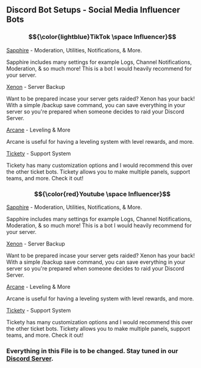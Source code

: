 ## Discord Bot Setups - Social Media Influencer Bots

### $${\color{lightblue}TikTok \space Influencer}$$

[Sapphire](https://discord.com/discovery/applications/678344927997853742) - Moderation, Utilities, Notifications, & More.

Sapphire includes many settings for example Logs, Channel Notifications, Moderation, & so much more! This is a bot I would heavily recommend for your server.

[Xenon](https://discord.com/discovery/applications/416358583220043796) - Server Backup

Want to be prepared incase your server gets raided? Xenon has your back! With a simple /backup save command, you can save everything in your server so you're prepared when someone decides to raid your Discord Server.

[Arcane](https://discord.com/discovery/applications/437808476106784770) - Leveling & More

Arcane is useful for having a leveling system with level rewards, and more.

[Tickety](https://discord.com/discovery/applications/718493970652594217) - Support System

Tickety has many customization options and I would recommend this over the other ticket bots. Tickety allows you to make multiple panels, support teams, and more. Check it out!

### $${\color{red}Youtube \space Influencer}$$	

[Sapphire](https://discord.com/discovery/applications/678344927997853742) - Moderation, Utilities, Notifications, & More.

Sapphire includes many settings for example Logs, Channel Notifications, Moderation, & so much more! This is a bot I would heavily recommend for your server.

[Xenon](https://discord.com/discovery/applications/416358583220043796) - Server Backup

Want to be prepared incase your server gets raided? Xenon has your back! With a simple /backup save command, you can save everything in your server so you're prepared when someone decides to raid your Discord Server.

[Arcane](https://discord.com/discovery/applications/437808476106784770) - Leveling & More

Arcane is useful for having a leveling system with level rewards, and more.

[Tickety](https://discord.com/discovery/applications/718493970652594217) - Support System

Tickety has many customization options and I would recommend this over the other ticket bots. Tickety allows you to make multiple panels, support teams, and more. Check it out!

### __Everything in this File is to be changed. Stay tuned in our__ __[Discord Server](https://discord.gg/qUAZbETfAu).__
